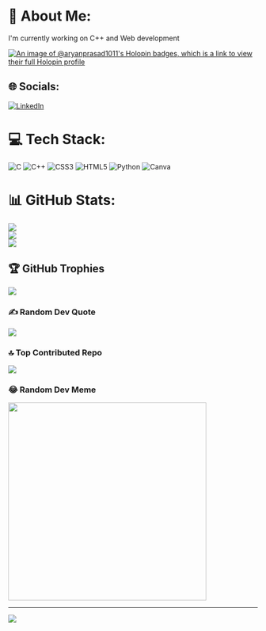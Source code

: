 # 💫 About Me:
I'm currently working on C++ and Web development

[![An image of @aryanprasad1011's Holopin badges, which is a link to view their full Holopin profile](https://holopin.me/aryanprasad1011)](https://holopin.io/@aryanprasad1011)

## 🌐 Socials:
[![LinkedIn](https://img.shields.io/badge/LinkedIn-%230077B5.svg?logo=linkedin&logoColor=white)](https://linkedin.com/in/aryan-prasad-648b14234) 

# 💻 Tech Stack:
![C](https://img.shields.io/badge/c-%2300599C.svg?style=flat&logo=c&logoColor=white) ![C++](https://img.shields.io/badge/c++-%2300599C.svg?style=flat&logo=c%2B%2B&logoColor=white) ![CSS3](https://img.shields.io/badge/css3-%231572B6.svg?style=flat&logo=css3&logoColor=white) ![HTML5](https://img.shields.io/badge/html5-%23E34F26.svg?style=flat&logo=html5&logoColor=white) ![Python](https://img.shields.io/badge/python-3670A0?style=flat&logo=python&logoColor=ffdd54) ![Canva](https://img.shields.io/badge/Canva-%2300C4CC.svg?style=flat&logo=Canva&logoColor=white)
# 📊 GitHub Stats:
![](https://github-readme-stats.vercel.app/api?username=aryanprasad1011&theme=dark&hide_border=false&include_all_commits=true&count_private=true)<br/>
![](https://github-readme-streak-stats.herokuapp.com/?user=aryanprasad1011&theme=dark&hide_border=false)<br/>
![](https://github-readme-stats.vercel.app/api/top-langs/?username=aryanprasad1011&theme=dark&hide_border=false&include_all_commits=true&count_private=true&layout=compact)

## 🏆 GitHub Trophies
![](https://github-profile-trophy.vercel.app/?username=aryanprasad1011&theme=radical&no-frame=false&no-bg=true&margin-w=4)

### ✍️ Random Dev Quote
![](https://quotes-github-readme.vercel.app/api?type=horizontal&theme=radical)

### 🔝 Top Contributed Repo
![](https://github-contributor-stats.vercel.app/api?username=aryanprasad1011&limit=5&theme=dark&combine_all_yearly_contributions=true)

### 😂 Random Dev Meme
<img src='https://randommeme-five.vercel.app/' style="height: 400px;"/>

---
[![](https://visitcount.itsvg.in/api?id=aryanprasad1011&icon=0&color=0)](https://visitcount.itsvg.in)

<!-- Proudly created with GPRM ( https://gprm.itsvg.in ) -->
